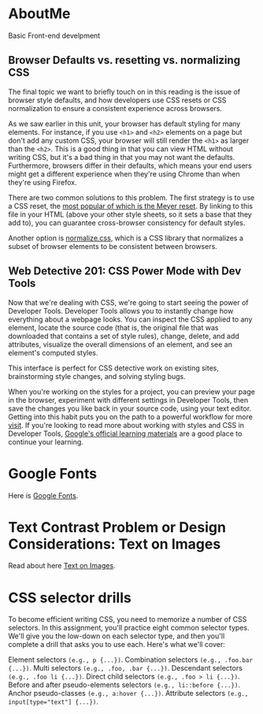 # AboutMe
Basic Front-end develpment

## Browser Defaults vs. resetting vs. normalizing CSS
The final topic we want to briefly touch on in this reading is the issue of browser style defaults, and how developers use CSS resets or CSS normalization to ensure a consistent experience across browsers.

As we saw earlier in this unit, your browser has default styling for many elements. For instance, if you use ``<h1>`` and ``<h2>`` elements on a page but don't add any custom CSS, your browser will still render the ``<h1>`` as larger than the ``<h2>``. This is a good thing in that you can view HTML without writing CSS, but it's a bad thing in that you may not want the defaults. Furthermore, browsers differ in their defaults, which means your end users might get a different experience when they're using Chrome than when they're using Firefox.

There are two common solutions to this problem. The first strategy is to use a CSS reset, the [most popular of which is the Meyer reset](http://meyerweb.com/eric/tools/css/reset/reset.css). By linking to this file in your HTML (above your other style sheets, so it sets a base that they add to), you can guarantee cross-browser consistency for default styles.

Another option is [normalize.css](https://necolas.github.io/normalize.css/), which is a CSS library that normalizes a subset of browser elements to be consistent between browsers.

## Web Detective 201: CSS Power Mode with Dev Tools
Now that we're dealing with CSS, we're going to start seeing the power of Developer Tools. Developer Tools allows you to instantly change how everything about a webpage looks. You can inspect the CSS applied to any element, locate the source code (that is, the original file that was downloaded that contains a set of style rules), change, delete, and add attributes, visualize the overall dimensions of an element, and see an element's computed styles.

This interface is perfect for CSS detective work on existing sites, brainstorming style changes, and solving styling bugs.

When you're working on the styles for a project, you can preview your page in the browser, experiment with different settings in Developer Tools, then save the changes you like back in your source code, using your text editor. Getting into this habit puts you on the path to a powerful workflow for more [visit](https://courses.thinkful.com/gh-studentv2/assignment/1.3.2).
If you're looking to read more about working with styles and CSS in Developer Tools, [Google's official learning materials](https://developers.google.com/web/tools/chrome-devtools/iterate/inspect-styles/?hl=en) are a good place to continue your learning.

# Google Fonts
Here is [Google Fonts](https://fonts.google.com).

# Text Contrast Problem or Design Considerations: Text on Images

Read about here [Text on Images](https://css-tricks.com/design-considerations-text-images/).

# CSS selector drills
To become efficient writing CSS, you need to memorize a number of CSS selectors. In this assignment, you'll practice eight common selector types. We'll give you the low-down on each selector type, and then you'll complete a drill that asks you to use each.
Here's what we'll cover:

Element selectors ``(e.g., p {...})``.
Combination selectors ``(e.g., .foo.bar {...})``.
Multi selectors ``(e.g., .foo, .bar {...})``.
Descendant selectors ``(e.g., .foo li {...})``.
Direct child selectors ``(e.g., .foo > li {...})``.
Before and after pseudo-elements selectors ``(e.g., li::before {...})``.
Anchor pseudo-classes ``(e.g., a:hover {...})``.
Attribute selectors ``(e.g., input[type="text"] {...})``.

